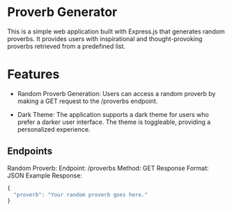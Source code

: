 # Proverb Generator

This is a simple web application built with Express.js that generates random proverbs. It provides users with inspirational and thought-provoking proverbs retrieved from a predefined list.

# Features
- Random Proverb Generation: Users can access a random proverb by making a GET request to the /proverbs endpoint.

- Dark Theme: The application supports a dark theme for users who prefer a darker user interface. The theme is toggleable, providing a personalized experience.


## Endpoints
Random Proverb:
Endpoint: /proverbs
Method: GET
Response Format: JSON
Example Response:
```js
{
  "proverb": "Your random proverb goes here."
}
